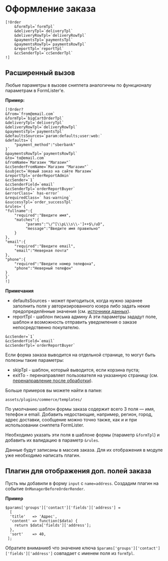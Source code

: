 # Оформление заказа #

```
[!Order
    &formTpl=`formTpl`
    &deliveryTpl=`deliveryTpl`
    &deliveryRowTpl=`deliveryRowTpl`
    &paymentsTpl=`paymentsTpl`
    &paymentsRowTpl=`paymentsRowTpl`
    &reportTpl=`reportTpl`
    &ccSenderTpl=`ccSenderTpl`
!]
```
## Расширенный вызов ##

Любые параметры в вызове сниппета аналогичны по функционалу параметрам в FormLister'е.

**Пример:**

```
[!Order?
&from=`from@email.com`
&formTpl=`bigCartOrderTpl`
&deliveryTpl=`deliveryTpl`
&deliveryRowTpl=`deliveryRowTpl`
&paymentsTpl=`paymentsTpl`
&defaultsSources=`param:defaults;user:web:`
&defaults=`{
    "payment_method":"sberbank"
}`
&paymentsRowTpl=`paymentsRowTpl`
&to=`to@email.com`
&fromName=`Магазин "Магазин"`
&ccSenderFromName=`Магазин "Магазин"`					
&subject=`Новый заказ на сайте Магазин`
&reportTpl=`orderReportAdmin`
&ccSender=`1`
&ccSenderField=`email`
&ccSenderTpl=`orderReportBuyer`
&errorClass=` has-error`
&requiredClass=` has-warning`
&successTpl=`order_successTpl`
&rules=`{
"fullname":{
    "required":"Введите имя",
    "matches":{
         "params":"\/^[\\pL\\s\\-']++$\/uD",
         "message":"Введите имя правильно"
    }
},
"email":{
    "required":"Введите email",
    "email":"Неверная почта"
},
"phone":{
    "required":"Введите номер телефона",
    "phone":"Неверный телефон"
}
}`
!]
```
**Примечания**

* defaultsSources - может пригодиться, когда нужно заранее заполнить поля у авторизированного юзера либо задать некие предопределённые значения (см. [источники данных](https://docs.evo.im/04_extras/formlister/020_parametry.html)).
* reportTpl - шаблон письма админу
А эти параметры зададут поле, шаблон и возможность отправить уведомления о заказе непосредственно покупателю.
```
&ccSender=`1`
&ccSenderField=`email`
&ccSenderTpl=`orderReportBuyer`
```
Если форма заказа выводится на отдельной странице, то могут быть полезны такие параметры:
* skipTpl - шаблон, который выводится, если корзина пуста;
* exitTo - перенаправляет пользователя на указанную страницу (см. [перенаправление после обработки](https://docs.evo.im/04_extras/formlister/020_parametry.html)).

Больше примеров вы можете найти в папке:
```
assets/plugins/commerce/templates/
```

По умолчанию шаблон формы заказа содержит всего 3 поля — имя, телефон и email. Добавить недостающие, например, регион, город, адрес доставки, сообщение можно точно также, как и и при использовании сниппета FormLister.

Необходимо указать эти поля в шаблоне формы (параметр `&formTpl`) и добавить их валидацию в параметр `&rules`.

Данные будут записаны в массив заказа. Для их отображения в модуле уже необходимо написать плагин.

## Плагин для отображения доп. полей заказа ##
Пусть мы добавили в форму `input` с `name=address`.
Создадим плагин на событие `OnManagerBeforeOrderRender`.

**Пример**

```
$params['groups']['contact']['fields']['address'] = 
  [
  'title'   => 'Адрес',
  'content' => function($data) {
    return $data['fields']['address'];
  },
  'sort'    => 40,
 ];
 ```
Обратите вниманиеб что значение ключа `$params['groups']['contact']['fields']['address']` совпадает с именем поля из `formTpl`.
